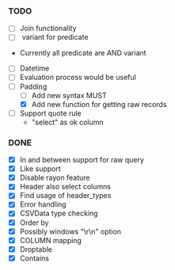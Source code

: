 ### TODO

* [ ] Join functionality
* [ ] <OR> variant for predicate
- Currently all predicate are AND variant
* [ ] Datetime
* [ ] Evaluation process would be useful
* [ ] Padding
	* [ ] Add new syntax MUST
	* [x] Add new function for getting raw records
* [ ] Support quote rule
	- "select" as ok column
### DONE

* [x] In and between support for raw query
* [x] Like support
* [x] Disable rayon feature
* [x] Header also select columns
* [x] Find usage of header\_types
* [x] Error handling
* [x] CSVData type checking
* [x] Order by
* [x] Possibly windows "\r\n" option
* [x] COLUMN mapping
* [x] Droptable
* [x] Contains
